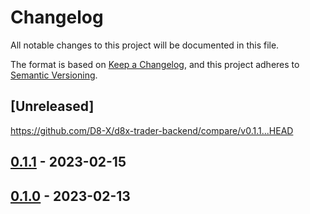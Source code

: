 # Changelog

All notable changes to this project will be documented in this file.

The format is based on [Keep a Changelog](https://keepachangelog.com/en/1.0.0/),
and this project adheres to [Semantic Versioning](https://semver.org/spec/v2.0.0.html).

## [Unreleased]

https://github.com/D8-X/d8x-trader-backend/compare/v0.1.1...HEAD

## [0.1.1] - 2023-02-15

[0.1.1]: https://github.com/D8-X/d8x-trader-backend/compare/v0.1.0...v0.1.1

## [0.1.0] - 2023-02-13

[0.1.0]: https://github.com/D8-X/d8x-trader-backend/compare/79ee52988ec4c6453171acceb879a2b507eaf435...v0.1.0
